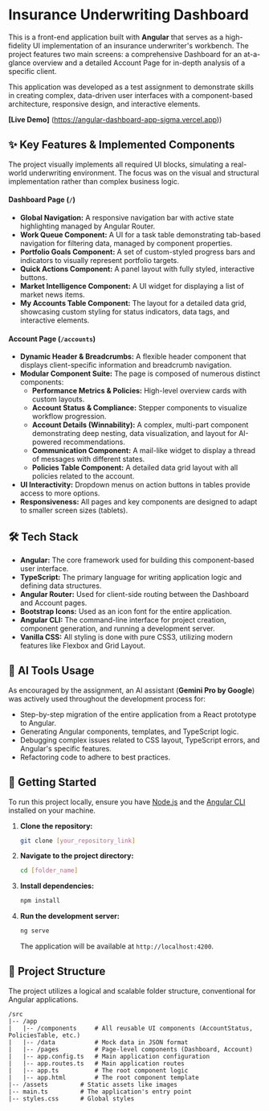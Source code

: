 # Insurance Underwriting Dashboard

This is a front-end application built with **Angular** that serves as a high-fidelity UI implementation of an insurance underwriter's workbench. The project features two main screens: a comprehensive Dashboard for an at-a-glance overview and a detailed Account Page for in-depth analysis of a specific client.

This application was developed as a test assignment to demonstrate skills in creating complex, data-driven user interfaces with a component-based architecture, responsive design, and interactive elements.

**[Live Demo]** (https://angular-dashboard-app-sigma.vercel.app))

## ✨ Key Features & Implemented Components

The project visually implements all required UI blocks, simulating a real-world underwriting environment. The focus was on the visual and structural implementation rather than complex business logic.

#### Dashboard Page (`/`)
- **Global Navigation:** A responsive navigation bar with active state highlighting managed by Angular Router.
- **Work Queue Component:** A UI for a task table demonstrating tab-based navigation for filtering data, managed by component properties.
- **Portfolio Goals Component:** A set of custom-styled progress bars and indicators to visually represent portfolio targets.
- **Quick Actions Component:** A panel layout with fully styled, interactive buttons.
- **Market Intelligence Component:** A UI widget for displaying a list of market news items.
- **My Accounts Table Component:** The layout for a detailed data grid, showcasing custom styling for status indicators, data tags, and interactive elements.

#### Account Page (`/accounts`)
- **Dynamic Header & Breadcrumbs:** A flexible header component that displays client-specific information and breadcrumb navigation.
- **Modular Component Suite:** The page is composed of numerous distinct components:
  - **Performance Metrics & Policies:** High-level overview cards with custom layouts.
  - **Account Status & Compliance:** Stepper components to visualize workflow progression.
  - **Account Details (Winnability):** A complex, multi-part component demonstrating deep nesting, data visualization, and layout for AI-powered recommendations.
  - **Communication Component:** A mail-like widget to display a thread of messages with different states.
  - **Policies Table Component:** A detailed data grid layout with all policies related to the account.
- **UI Interactivity:** Dropdown menus on action buttons in tables provide access to more options.
- **Responsiveness:** All pages and key components are designed to adapt to smaller screen sizes (tablets).

## 🛠️ Tech Stack

- **Angular:** The core framework used for building this component-based user interface.
- **TypeScript:** The primary language for writing application logic and defining data structures.
- **Angular Router:** Used for client-side routing between the Dashboard and Account pages.
- **Bootstrap Icons:** Used as an icon font for the entire application.
- **Angular CLI:** The command-line interface for project creation, component generation, and running a development server.
- **Vanilla CSS:** All styling is done with pure CSS3, utilizing modern features like Flexbox and Grid Layout.

## 🤖 AI Tools Usage

As encouraged by the assignment, an AI assistant (**Gemini Pro by Google**) was actively used throughout the development process for:
- Step-by-step migration of the entire application from a React prototype to Angular.
- Generating Angular components, templates, and TypeScript logic.
- Debugging complex issues related to CSS layout, TypeScript errors, and Angular's specific features.
- Refactoring code to adhere to best practices.

## 🚀 Getting Started

To run this project locally, ensure you have [Node.js](https://nodejs.org/) and the [Angular CLI](https://angular.dev/cli) installed on your machine.

1.  **Clone the repository:**
    ```bash
    git clone [your_repository_link]
    ```

2.  **Navigate to the project directory:**
    ```bash
    cd [folder_name]
    ```

3.  **Install dependencies:**
    ```bash
    npm install
    ```

4.  **Run the development server:**
    ```bash
    ng serve
    ```
    The application will be available at `http://localhost:4200`.

## 📁 Project Structure

The project utilizes a logical and scalable folder structure, conventional for Angular applications.
```
/src
|-- /app
|   |-- /components     # All reusable UI components (AccountStatus, PoliciesTable, etc.)
|   |-- /data           # Mock data in JSON format
|   |-- /pages          # Page-level components (Dashboard, Account)
|   |-- app.config.ts   # Main application configuration
|   |-- app.routes.ts   # Main application routes
|   |-- app.ts          # The root component logic
|   |-- app.html        # The root component template
|-- /assets         # Static assets like images
|-- main.ts         # The application's entry point
|-- styles.css      # Global styles
```